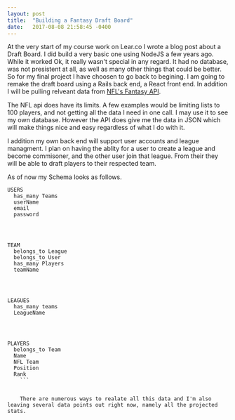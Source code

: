 ```yaml
---
layout: post
title:  "Building a Fantasy Draft Board"
date:   2017-08-08 21:58:45 -0400
---
```



At the very start of my course work on Lear.co I wrote a blog post about a Draft Board. I did build a very basic one using NodeJS a few years ago. While it worked Ok, it really wasn't special in any regard. It had no database, was not presistent at all, as well as many other things that could be better. So for my final project I have choosen to go back to begining. I am going to remake the draft board using a Rails back end, a React front end. In addition I will be pulling relveant data from [NFL's Fantasy API](http://api.fantasy.nfl.com/). 

The NFL api does have its limits. A few examples would be limiting lists to 100 players, and not getting all the data I need in one call. I may use it to see my own database. However the API does give me the data in JSON which will make things nice and easy regardless of what I do with it. 

I addition my own back end will support user accounts and league managment. I plan on having the ablity for a user to create a league and become commisoner, and the other user join that league. From their they will be able to draft players to their respected team.  

As of now my Schema looks as follows. 

```
USERS
  has_many Teams
  userName
  email
  password
  



TEAM
  belongs_to League
  belongs_to User
  has_many Players
  teamName
  



LEAGUES
  has_many teams
  LeagueName




PLAYERS
  belongs_to Team
  Name
  NFL Team
  Position
  Rank
	```
	
	
	There are numerous ways to realate all this data and I'm also leaving several data points out right now, namely all the projected stats. 
	
	




